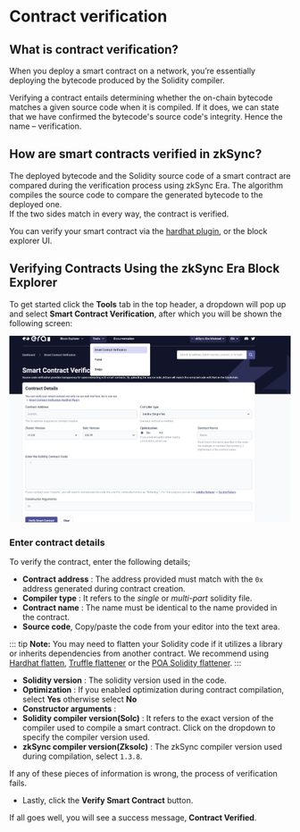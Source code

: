 # Contract verification

## What is contract verification?

When you deploy a smart contract on a network, you’re essentially deploying the bytecode produced by the Solidity compiler.

Verifying a contract entails determining whether the on-chain bytecode matches a given source code when it is compiled. If it does, we can state that we have confirmed the bytecode's source code's integrity. Hence the name – verification.

## How are smart contracts verified in zkSync?

The deployed bytecode and the Solidity source code of a smart contract are compared during the verification process using zkSync Era. The algorithm compiles the source code to compare the generated bytecode to the deployed one.
<br>
If the two sides match in every way, the contract is verified.

You can verify your smart contract via the [hardhat plugin](../../hardhat/hardhat-zksync-verify.md), or the block explorer UI.

## Verifying Contracts Using the zkSync Era Block Explorer

To get started click the **Tools** tab in the top header, a dropdown will pop up and select **Smart Contract Verification**, after which you will be shown the following screen:

![Smart Contract Verification page!](../../../assets/images/verify-contract.png "verify contract")

### Enter contract details

To verify the contract, enter the following details;

- **Contract address** : The address provided must match with the `0x` address generated during contract creation.
- **Compiler type** : It refers to the *single* or *multi-part* solidity file.
- **Contract name** : The name must be identical to the name provided in the contract.
- **Source code**, Copy/paste the code from your editor into the text area.

 ::: tip
  **Note:** You may need to flatten your Solidity code if it utilizes a library or inherits dependencies from another contract.
    We recommend using [Hardhat flatten](https://medium.com/coinmonks/flattening-smart-contracts-using-hardhat-dffe7dbc7b3f), [Truffle flattener](https://github.com/NomicFoundation/truffle-flattener) or the [POA Solidity flattener](https://github.com/poanetwork/solidity-flattener).
 ::: 

- **Solidity version** : The solidity version used in the code.
- **Optimization** : If you enabled optimization during contract compilation, select **Yes** otherwise select **No**
- **Constructor arguments** : 
- **Solidity compiler version(Solc)** : It refers to the exact version of the compiler used to compile a smart contract. Click on the dropdown to specify the compiler version used.
- **zkSync compiler version(Zksolc)** : The zkSync compiler version used during compilation, select `1.3.8`.

If any of these pieces of information is wrong, the process of verification fails.

- Lastly, click the **Verify Smart Contract** button.

If all goes well, you will see a success message, **Contract Verified**.



